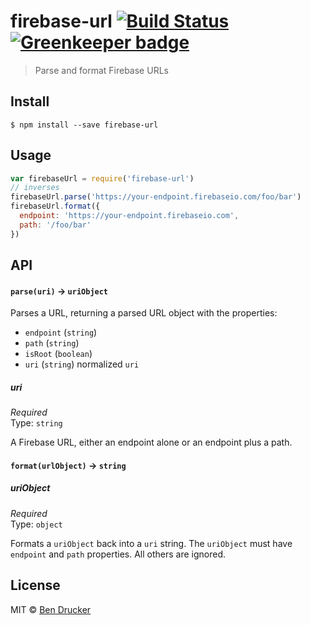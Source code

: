 # firebase-url [![Build Status](https://travis-ci.org/bendrucker/firebase-url.svg?branch=master)](https://travis-ci.org/bendrucker/firebase-url) [![Greenkeeper badge](https://badges.greenkeeper.io/bendrucker/firebase-url.svg)](https://greenkeeper.io/)

> Parse and format Firebase URLs


## Install

```
$ npm install --save firebase-url
```


## Usage

```js
var firebaseUrl = require('firebase-url')
// inverses
firebaseUrl.parse('https://your-endpoint.firebaseio.com/foo/bar')
firebaseUrl.format({
  endpoint: 'https://your-endpoint.firebaseio.com',
  path: '/foo/bar'
})
```

## API

#### `parse(uri)` -> `uriObject`

Parses a URL, returning a parsed URL object with the properties:

* `endpoint` (`string`)
* `path` (`string`)
* `isRoot` (`boolean`)
* `uri` (`string`) normalized `uri`

##### uri

*Required*  
Type: `string`

A Firebase URL, either an endpoint alone or an endpoint plus a path.

#### `format(urlObject)` -> `string`

##### uriObject

*Required*  
Type: `object`

Formats a `uriObject` back into a `uri` string. The `uriObject` must have `endpoint` and `path` properties. All others are ignored.


## License

MIT © [Ben Drucker](http://bendrucker.me)
